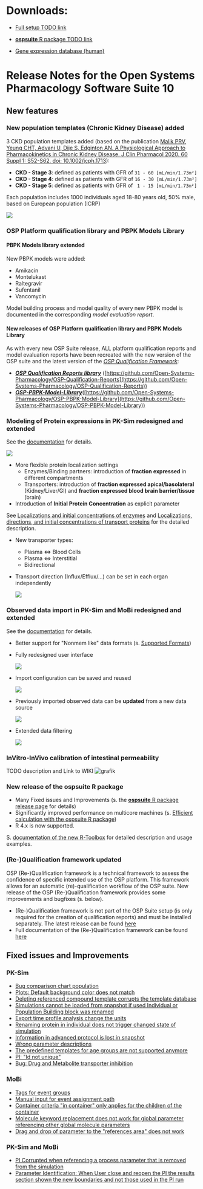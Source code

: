 # Downloads:

- [Full setup TODO link](XXX)

- [**ospsuite** R package TODO link](XXX)

- [Gene expression database (human)](https://github.com/Open-Systems-Pharmacology/Gene-Expression-Databases/releases/download/v2.0.0/GENEDB_human.expressionDb)

# Release Notes for the Open Systems Pharmacology Software Suite 10

## New features

### New population templates (Chronic Kidney Disease) added

3 CKD population templates added (based on the publication [Malik PRV, Yeung CHT, Advani U, Dije S, Edginton AN. A Physiological Approach to Pharmacokinetics in Chronic Kidney Disease. J Clin Pharmacol 2020. 60 Suppl 1: S52-S62. doi: 10.1002/jcph.1713](https://accp1.onlinelibrary.wiley.com/doi/full/10.1002/jcph.1713)):
* **CKD - Stage 3**: defined as patients with GFR of `31 - 60 [mL/min/1.73m²]`
* **CKD - Stage 4**: defined as patients with GFR of `16 - 30 [mL/min/1.73m²]`
* **CKD - Stage 5**: defined as patients with GFR of   ` 1 - 15 [mL/min/1.73m²]`

Each population includes 1000 individuals aged 18-80 years old, 50% male, based on European population (ICRP)

![](https://user-images.githubusercontent.com/25061876/127352299-413b934e-0a31-4be2-ac1f-adffe80f973a.PNG)

### OSP Platform qualification library and PBPK Models Library
#### PBPK Models library extended
New PBPK models were added:
* Amikacin
* Montelukast
* Raltegravir
* Sufentanil
* Vancomycin

Model building process and model quality of every new PBPK model is documented in the corresponding _model evaluation report_. 
#### New releases of OSP Platform qualification library and PBPK Models Library
As with every new OSP Suite release, ALL platform qualification reports and model evaluation reports have been recreated with the new version of the OSP suite and the latest version of the [_OSP Qualification Framework_](https://github.com/Open-Systems-Pharmacology/QualificationPlan/releases/latest):
* [**_OSP Qualification Reports library_**](https://github.com/Open-Systems-Pharmacology/OSP-Qualification-Reports) ([https://github.com/Open-Systems-Pharmacology/OSP-Qualification-Reports](https://github.com/Open-Systems-Pharmacology/OSP-Qualification-Reports))
* [**_OSP-PBPK-Model-Library_**](https://github.com/Open-Systems-Pharmacology/OSP-PBPK-Model-Library)([https://github.com/Open-Systems-Pharmacology/OSP-PBPK-Model-Library](https://github.com/Open-Systems-Pharmacology/OSP-PBPK-Model-Library))

### Modeling of Protein expressions in PK-Sim redesigned and extended
See the [documentation](https://docs.open-systems-pharmacology.org/working-with-pk-sim/pk-sim-documentation/pk-sim-expression-data) for details.

![](https://user-images.githubusercontent.com/25061876/127345732-874fac2b-220a-40f5-8f5c-92bcdd59128c.PNG)

* More flexible protein localization settings
  * Enzymes/Binding partners: introduction of **fraction expressed** in different compartments
  * Transporters: introduction of **fraction expressed apical/basolateral** (Kidney/Liver/GI) and **fraction expressed blood brain barrier/tissue** (brain)
* Introduction of **Initial Protein Concentration** as explicit parameter

See [Localizations and initial concentrations of enzymes](https://docs.open-systems-pharmacology.org/working-with-pk-sim/pk-sim-documentation/pk-sim-expression-data#localizations-and-initial-concentrations-of-enzymes) and [Localizations, directions, and initial concentrations of transport proteins](https://docs.open-systems-pharmacology.org/working-with-pk-sim/pk-sim-documentation/pk-sim-expression-data#localizations-directions-and-initial-concentrations-of-transport-proteins) for the detailed description.

* New transporter types:
  * Plasma <=> Blood Cells
  * Plasma <=> Interstitial
  * Bidirectional

* Transport direction (Influx/Efflux/…) can be set in each organ independently

  ![](https://gblobscdn.gitbook.com/assets%2F-LNl6UIiFP7k0sNQthlR%2Fsync%2F59ea81127a226c02aa651a638378bb80308da5d8.png?alt=media)

### Observed data import in PK-Sim and MoBi redesigned and extended

See the [documentation](https://docs.open-systems-pharmacology.org/shared-tools-and-example-workflows/import-edit-observed-data) for details.

* Better support for "Nonmem like" data formats (s. [Supported Formats](https://docs.open-systems-pharmacology.org/shared-tools-and-example-workflows/import-edit-observed-data#supported-formats))

* Fully redesigned user interface

  ![](https://gblobscdn.gitbook.com/assets%2F-LNl6UIiFP7k0sNQthlR%2Fsync%2F8e87a7442c2e18566eed7136718bf39da826c8ff.png?alt=media)

* Import configuration can be saved and reused

  ![](https://firebasestorage.googleapis.com/v0/b/gitbook-28427.appspot.com/o/assets%2F-LNl6UIiFP7k0sNQthlR%2Fsync%2F882f7fd4813c22d4dca87ce8d5700c4838b757f7.PNG?generation=1627477017995096&alt=media)

* Previously imported observed data can be **updated** from a new data source

  ![](https://gblobscdn.gitbook.com/assets%2F-LNl6UIiFP7k0sNQthlR%2Fsync%2Fdecc0becc12850ba17ccdf9306d85f9ad81779b7.png?alt=media)

* Extended data filtering

  ![](https://firebasestorage.googleapis.com/v0/b/gitbook-28427.appspot.com/o/assets%2F-LNl6UIiFP7k0sNQthlR%2Fsync%2Fd5c36dd11136d5f29c6e42ae08f7bd86570e33ac.png?generation=1624564037744769&alt=media)

### InVitro-InVivo calibration of intestinal permeability
TODO description and Link to WIKI 
![grafik](https://user-images.githubusercontent.com/25061876/137127894-edd9fe18-d992-4418-a330-91b2e5704ce2.png)

### New release of the **ospsuite** R package

* Many Fixed issues and Improvements (s. the [**ospsuite** R package release page](https://github.com/Open-Systems-Pharmacology/OSPSuite-R/releases/tag/v10.0.70) for details)
* Significantly improved performance on multicore machines (s. [Efficient calculation with the ospsuite R package](https://www.open-systems-pharmacology.org/OSPSuite-R/articles/efficient-calculations.html))
* R 4.x is now supported.

S. [documentation of the new R-Toolbox](https://www.open-systems-pharmacology.org/OSPSuite-R/) for detailed description and usage examples.

### (Re-)Qualification framework updated
OSP (Re-)Qualification framework is a technical framework to assess the confidence of specific intended use of the OSP platform. This framework allows for an automatic (re)-qualification workflow of the OSP suite. New release of the OSP (Re-)Qualification framework provides some improvements and bugfixes (s. below).

* (Re-)Qualification framework is not part of the OSP Suite setup (is only required for the creation of qualification reports) and must be installed separately. The latest release can be found [here](https://github.com/Open-Systems-Pharmacology/QualificationPlan/releases/latest)
* Full documentation of the (Re-)Qualification framework can be found [here](https://docs.open-systems-pharmacology.org/shared-tools-and-example-workflows/qualification)

## Fixed issues and Improvements

### PK-Sim

* [Bug comparison chart population](https://github.com/Open-Systems-Pharmacology/PK-Sim/issues/1825)
* [Plots: Default background color does not match](https://github.com/Open-Systems-Pharmacology/PK-Sim/issues/1822)
* [Deleting referenced compound template corrupts the template database](https://github.com/Open-Systems-Pharmacology/PK-Sim/issues/1498)
* [Simulations cannot be loaded from snapshot if used Individual or Population Building block was renamed](https://github.com/Open-Systems-Pharmacology/PK-Sim/issues/1662)
* [Export time profile analysis change the units](https://github.com/Open-Systems-Pharmacology/PK-Sim/issues/1640)
* [Renaming protein in individual does not trigger changed state of simulation](https://github.com/Open-Systems-Pharmacology/PK-Sim/issues/1451)
* [Information in advanced protocol is lost in snapshot](https://github.com/Open-Systems-Pharmacology/PK-Sim/issues/1601)
* [Wrong parameter descriptions](https://github.com/Open-Systems-Pharmacology/PK-Sim/issues/1810)
* [The predefined templates for age groups are not supported anymore](https://github.com/Open-Systems-Pharmacology/PK-Sim/issues/1679)
* [PI: "Id not unique"](https://github.com/Open-Systems-Pharmacology/PK-Sim/issues/1299)
* [Bug: Drug and Metabolite transporter inhibition](https://github.com/Open-Systems-Pharmacology/PK-Sim/issues/1861)

### MoBi

* [Tags for event groups](https://github.com/Open-Systems-Pharmacology/MoBi/issues/487)
* [Manual input for event assignment path](https://github.com/Open-Systems-Pharmacology/MoBi/issues/485)
* [Container criteria "in container" only applies for the children of the container](https://github.com/Open-Systems-Pharmacology/MoBi/issues/523)
* [Molecule keyword replacement does not work for global parameter referencing other global molecule parameters](https://github.com/Open-Systems-Pharmacology/OSPSuite.Core/issues/832)
* [Drag and drop of parameter to the "references area" does not work](https://github.com/Open-Systems-Pharmacology/MoBi/issues/507)

### PK-Sim and MoBi

* [PI Corrupted when referencing a process parameter that is removed from the simulation](https://github.com/Open-Systems-Pharmacology/OSPSuite.Core/issues/497)
* [Parameter  Identification: When User close and reopen the PI the results section  shown the new boundaries and not those used in the PI run](https://github.com/Open-Systems-Pharmacology/OSPSuite.Core/issues/818)


